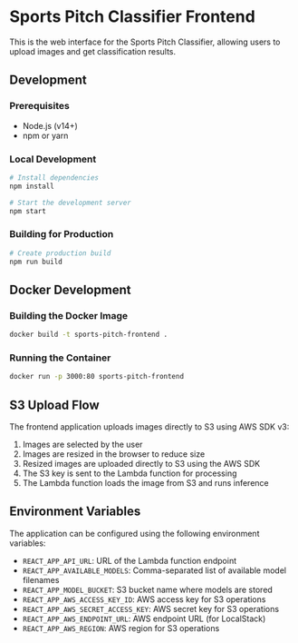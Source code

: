 # Sports Pitch Classifier Frontend

This is the web interface for the Sports Pitch Classifier, allowing users to upload images and get classification results.

## Development

### Prerequisites
- Node.js (v14+)
- npm or yarn

### Local Development
```bash
# Install dependencies
npm install

# Start the development server
npm start
```

### Building for Production
```bash
# Create production build
npm run build
```

## Docker Development

### Building the Docker Image
```bash
docker build -t sports-pitch-frontend .
```

### Running the Container
```bash
docker run -p 3000:80 sports-pitch-frontend
```

## S3 Upload Flow

The frontend application uploads images directly to S3 using AWS SDK v3:
1. Images are selected by the user
2. Images are resized in the browser to reduce size
3. Resized images are uploaded directly to S3 using the AWS SDK
4. The S3 key is sent to the Lambda function for processing
5. The Lambda function loads the image from S3 and runs inference

## Environment Variables

The application can be configured using the following environment variables:

- `REACT_APP_API_URL`: URL of the Lambda function endpoint
- `REACT_APP_AVAILABLE_MODELS`: Comma-separated list of available model filenames
- `REACT_APP_MODEL_BUCKET`: S3 bucket name where models are stored
- `REACT_APP_AWS_ACCESS_KEY_ID`: AWS access key for S3 operations
- `REACT_APP_AWS_SECRET_ACCESS_KEY`: AWS secret key for S3 operations
- `REACT_APP_AWS_ENDPOINT_URL`: AWS endpoint URL (for LocalStack)
- `REACT_APP_AWS_REGION`: AWS region for S3 operations
